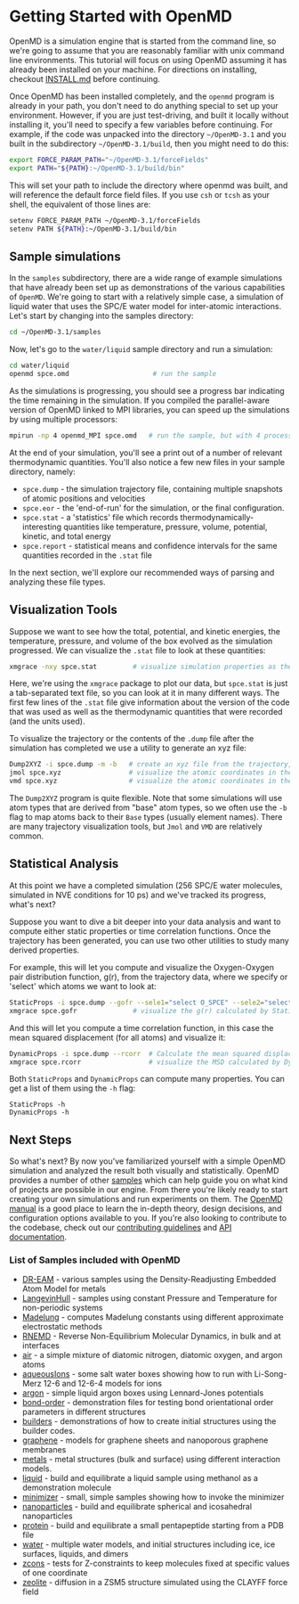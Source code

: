 # Getting Started with OpenMD

OpenMD is a simulation engine that is started from the command line, so we're going to assume that you are reasonably familiar with unix command line environments. This tutorial will focus on using OpenMD assuming it has already been installed on your machine. For directions on installing, checkout [INSTALL.md](docs/INSTALL.md) before continuing.

Once OpenMD has been installed completely, and the `openmd` program is already in your path, you don't need to do anything special to set up your environment.  However, if you are just test-driving, and built it locally without installing it, you'll need to specify a few variables before continuing.  For example, if the code was unpacked into the directory `~/OpenMD-3.1` and you built in the subdirectory `~/OpenMD-3.1/build`, then you might need to do this:

```bash
export FORCE_PARAM_PATH="~/OpenMD-3.1/forceFields"
export PATH="${PATH}:~/OpenMD-3.1/build/bin"
```
This will set your path to include the directory where openmd was built, and will reference the default force field files.  If you use `csh` or `tcsh` as your shell, the equivalent of those lines are:

```bash
setenv FORCE_PARAM_PATH ~/OpenMD-3.1/forceFields
setenv PATH ${PATH}:~/OpenMD-3.1/build/bin
```

## Sample simulations

In the `samples` subdirectory, there are a wide range of example simulations that have already been set up as demonstrations of the various capabilities of `OpenMD`.  We're going to start with a relatively simple case, a simulation of liquid water that uses the SPC/E water model for inter-atomic interactions.  Let's start by changing into the samples directory:

```bash
cd ~/OpenMD-3.1/samples
```

Now, let's go to the `water/liquid` sample directory and run a simulation: 

```bash
cd water/liquid
openmd spce.omd                     # run the sample
```

As the simulations is progressing, you should see a progress bar indicating the time remaining in the simulation.
If you compiled the parallel-aware version of OpenMD linked to MPI libraries, you can speed up the simulations by using multiple processors:

```bash
mpirun -np 4 openmd_MPI spce.omd   # run the sample, but with 4 processors
```

At the end of your simulation, you'll see a print out of a number of relevant thermodynamic quantities. You'll also notice a few new files in your sample directory, namely: 

- `spce.dump` - the simulation trajectory file, containing multiple snapshots of atomic positions and velocities
- `spce.eor` - the 'end-of-run' for the simulation, or the final configuration.
- `spce.stat` - a 'statistics' file which records thermodynamically-interesting quantities like temperature, pressure, volume, potential, kinetic, and total energy
- `spce.report` - statistical means and confidence intervals for the same quantities recorded in the `.stat` file

In the next section, we'll explore our recommended ways of parsing and analyzing these file types.

## Visualization Tools

Suppose we want to see how the total, potential, and kinetic energies, the temperature, pressure, and volume of the box evolved as the simulation progressed. We can visualize the `.stat` file to look at these quantities:
```bash
xmgrace -nxy spce.stat         # visualize simulation properties as they evolve during the simulation
```
Here, we're  using the `xmgrace` package to plot our data, but `spce.stat` is just a tab-separated text file, so you can look at it in many different ways.  The first few lines of the `.stat` file give information about the version of the code that was used as well as the thermodynamic quantities that were recorded (and the units used).

To visualize the trajectory or the contents of the `.dump` file after the simulation has completed we use a utility to generate an xyz file:
```bash
Dump2XYZ -i spce.dump -m -b   # create an xyz file from the trajectory, mapping back to the periodic box
jmol spce.xyz                 # visualize the atomic coordinates in the dump file using Jmol
vmd spce.xyz                  # visualize the atomic coordinates in the dump file using VMD
```
The `Dump2XYZ` program is quite flexible. Note that some simulations will use atom types that are derived from "base" atom types, so we often use the `-b` flag to map atoms back to their `Base` types (usually element names). There are many trajectory visualization tools, but `Jmol` and `VMD` are relatively common.

## Statistical Analysis

At this point we have a completed simulation (256 SPC/E water molecules, simulated in NVE conditions for 10 ps) and we've tracked its progress, what's next?

Suppose you want to dive a bit deeper into your data analysis and want to compute either static properties or time correlation functions.  Once the trajectory has been generated, you can use two other utilities to study many derived properties.  

For example, this will let you compute and visualize the Oxygen-Oxygen pair distribution function, g(r), from the trajectory data, where we specify or 'select' which atoms we want to look at:
```bash
StaticProps -i spce.dump --gofr --sele1="select O_SPCE" --sele2="select O_SPCE" 
xmgrace spce.gofr              # visualize the g(r) calculated by StaticProps
```

And this will let you compute a time correlation function, in this case the mean squared displacement (for all atoms) and visualize it:
```bash
DynamicProps -i spce.dump --rcorr  # Calculate the mean squared displacement <|r(t) - r(0)|^2>
xmgrace spce.rcorr                 # visualize the MSD calculated by DynamicProps
```

Both `StaticProps` and `DynamicProps` can compute many properties. You can get a list of them using the `-h` flag:

```
StaticProps -h
DynamicProps -h
```

## Next Steps

So what's next? By now you've familiarized yourself with a simple OpenMD simulation and analyzed the result both visually and statistically. OpenMD provides a number of other [samples](#list-of-samples-included-with-openmd) which can help guide you on what kind of projects are possible in our engine. From there you're likely ready to start creating your own simulations and run experiments on them. The [OpenMD manual](https://github.com/OpenMD/OpenMD/blob/main/docs/OpenMDmanual.pdf) is a good place to learn the in-depth theory, design decisions, and configuration options available to you. If you're also looking to contribute to the codebase, check out our [contributing guidelines](.github/CONTRIBUTING.md) and [API documentation](https://openmd.org/wp-content/docs/code/index.html).

### List of Samples included with OpenMD

- [DR-EAM](samples/DR-EAM/README.md) - various samples using the Density-Readjusting Embedded Atom Model for metals
- [LangevinHull](samples/LangevinHull/README.md) - samples using constant Pressure and Temperature for non-periodic systems
- [Madelung](samples/Madelung/README.md) - computes Madelung constants using different approximate electrostatic methods
- [RNEMD](samples/RNEMD/README.md) - Reverse Non-Equilibrium Molecular Dynamics, in bulk and at interfaces
- [air](samples/air/README.md) - a simple mixture of diatomic nitrogen, diatomic oxygen, and argon atoms
- [aqueousIons](samples/aqueousIons/README.md) - some salt water boxes showing how to run with Li-Song-Merz 12-6 and 12-6-4 models for ions
- [argon](samples/argon/README.md) - simple liquid argon boxes using Lennard-Jones potentials
- [bond-order](samples/bond-order/README.md) - demonstration files for testing bond orientational order parameters in different structures
- [builders](samples/builders/README.md) - demonstrations of how to create initial structures using the builder codes.
- [graphene](samples/graphene/README.md) - models for graphene sheets and nanoporous graphene membranes
- [metals](samples/metals/README.md) - metal structures (bulk and surface) using different interaction models.
- [liquid](samples/liquid/README.md) - build and equilibrate a liquid sample using methanol as a demonstration molecule
- [minimizer](samples/minimizer/README.md) - small, simple samples showing how to invoke the minimizer
- [nanoparticles](samples/nanoparticles/README.md) - build and equilibrate spherical and icosahedral nanoparticles
- [protein](samples/protein/README.md) - build and equilibrate a small pentapeptide starting from a PDB file
- [water](samples/water/README.md) - multiple water models, and initial structures including ice, ice surfaces, liquids, and dimers
- [zcons](samples/zcons/README.md) - tests for Z-constraints to keep molecules fixed at specific values of one coordinate
- [zeolite](samples/zeolite/README.md) - diffusion in a ZSM5 structure simulated using the CLAYFF force field

